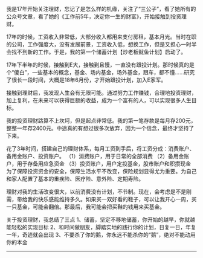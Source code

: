 我是17年开始关注理财，忘记了是怎么样的机缘，关注了“三公子”，看了她所有的公众号文章，看了她的《工作前5年，决定你一生的财富》，开始接触到投资理财。

17年的时候，工资收入非常低，大部分收入都用来支付房租，基本月光。当时在职的公司，工作强度大，没有发展前景，工资收入低，想换工作，但是又担心一时半会找不到新的工作。于是，我的第一个储蓄计划【炒老板鱿鱼计划】启动了。

17年下半年的时候，接触到E大，接触到且慢，一直没有跟投计划。那时候真的是个“傻白”，一些基本的概念，基金、场内基金，场外基金，跟车，都不懂……研究了很长一段时间，大概是18年6月份，才开始跟投计划，加入E家军。

接触到理财后，我发现人生会有无限可能。通过努力工作赚钱，合理地投资理财，加上复利，在未来可以获得巨额的收益，成为一个富有的人，可以实现很多人生目标。

我的投资理财路算不上坎坷，但是起点非常低。我的第一笔存款是每月存200元，整整一年存2400元。中途真的有想过很多次放弃，因为一个信念，最终才坚持了下来。

花了3年时间，搭建自己的理财体系，每月工资到手后，将工资分成：消费账户、备用金账户、投资账户。
（1）消费账户，用于日常的全部消费
（2）备用金账户，用于存备用应急资金
（3）投资账户，用户定投基金，股市账户和积攒现金
为了保障投资资金的安全，保障生活水平不改变，保险规划显得尤为重要。为自己和家人配置了基本的重疾险、医疗险、意外险、定期寿险。

理财对我的生活改变很大，以前消费没有计划，不节制。现在，会考虑是不是刚需，带给我的快乐感能维持多久。如果买一双好看的鞋子，可以让我开心一周，买一只基金，可能会翻倍。那最后，我可能会把买鞋的钱用来买基金。

关于投资理财，我总结了三点
1、储蓄，坚定不移地储蓄，你开始的越早，你就越能轻松的实现目标
2、和时间做朋友，脚踏实地的践行你的计划，日复一日，年复一年，奇迹就会出现
3、不要杀了你的鹅，你永远不能杀你的“鹅”，绝对不能动用你的本金

------

